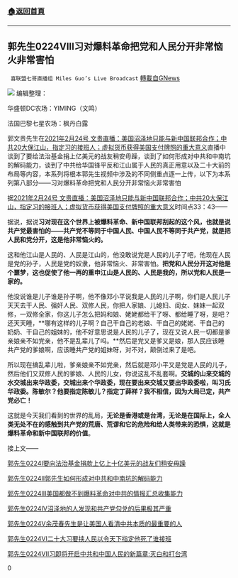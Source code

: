 ###  [:house:返回首頁](https://github.com/ourhimalayas/txt)
---

## 郭先生0224VIII习对爆料革命把党和人民分开非常恼火非常害怕
` 喜联盟七哥直播组 Miles Guo’s Live Broadcast` [轉載自GNews](https://gnews.org/zh-hans/933597/)

![]()![](https://gnews.org/wp-content/uploads/2021/02/封面-49.png)
编辑整理：

华盛顿DC农场：YIMING（文鸣）

法国巴黎七星农场：枫丹白露

郭文贵先生在[2021年2月24号 文贵直播：美国沼泽地只能与新中国联邦合作；中共20大保江山，指定习的接班人；虚拟货币获得美国支付牌照的重大意义](https://gtv.org/video/id=60366384047c4c3086dcbdb4)直播中谈到了要给法治基金捐上亿美元的战友稍安毋躁，谈到了如何形成对中共和中南坑的解码能力，谈到了中共给华国锋平反和江山属于人民的真正用意以及二十大前的布局等内容，本系列将根本郭先生视频中涉及的不同侧重点逐一上传，以下为本系列第八部分——习对爆料革命把党和人民分开非常恼火非常害怕

据[2021年2月24号 文贵直播：美国沼泽地只能与新中国联邦合作；中共20大保江山，指定习的接班人；虚拟货币获得美国支付牌照的重大意义](https://gtv.org/video/id=60366384047c4c3086dcbdb4)时间点33：43——

据说，据说**习对现在这个世界上被爆料革命、新中国联邦刮起的这个风，也就是说共产党最害怕的——共产党不等同于中国人民、中国人民不等同于共产党，就是把人民和党分开，这是他非常恼火的。**

这和他江山是人民的、人民是江山的，他没敢说党是人民的儿子了吧，他现在人民是党的孙子，人民是党的奴隶，他非常恼火、非常害怕。**把党和人民分开这对他是个噩梦，这也促使了他一再的重申江山是人民的、人民是我的，所以党和人民是一家的。**

他没说谁是儿子谁是孙子啊，他不像邓小平说我是人民的儿子啊，你们是人民儿子天天去干人民、强奸人民、双修人民，你把人家娘、儿媳妇、闺女、妹妹一起双修，一双修全家，你这儿子怎么把妈和娘、姥姥都给干了呀、都给睡了呀，是吧？还天天睡，**哪有这样的儿子啊？自己干自己的老娘、干自己的姥姥、干自己的奶奶、干自己的姐妹的，他不好意思说是人民的儿子了，现在又说人民一切都是爹亲娘亲不如党亲，他不是乱辈儿了吗。**然后是党又是爹又是娘，那人民应该睡共产党的爹娘啊，应该睡共产党的姐妹呀，对不对，颠倒过来了是吧。

所以现在搞乱辈儿啦，爹亲娘亲不如党亲，然后就是邓小平又是党是人民的儿子，然后他们又双修人民的爹娘、人民的儿女，你说这乱不乱套啊。**交城的山来交城的水交城出来华政委，交城出来个华政委，现在要出来交城又要出华政委啦，叫习氏华政委。陈敏尔？他要指定陈敏儿？指定丁薛祥？我不相信，因为大局已定，共产党必亡！**

这就是今天我们看到的世界的乱局，**无论是香港或是台湾，无论是在国际上，全人类无处不在的感触到共产党的荒唐、荒谬和它的危险和给人类带来的恐惧，这就是爆料革命和新中国联邦的价值**。

接上文——

[郭先生0224I要向法治基金捐款上亿上十亿美元的战友们稍安毋躁](https://gnews.org/zh-hans/932185/)

[郭先生0224II郭先生如何形成对中共和中南坑的解码能力](https://gnews.org/zh-hans/932201/)

[郭先生0224III美国都做不到爆料革命对中共的情报汇总收集能力](https://gnews.org/zh-hans/932245/)

[郭先生0224IV沼泽地的人发现和共产党勾兑的后果极其严重](https://gnews.org/zh-hans/932355/)

[郭先生0224V余茂春先生是让美国人看清中共本质的最重要的人](https://gnews.org/zh-hans/932553/)

[郭先生0224VI二十大习要挟人民以令天下指定他死了谁接班](https://gnews.org/zh-hans/932579/)

[郭先生0224VII习即将开启中共和中国人民的新篇章:灭白和打台湾](https://gnews.org/zh-hans/933443/)

0
